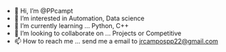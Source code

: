 - 👋 Hi, I’m @PPcampt
- 👀 I’m interested in Automation, Data science
- 🌱 I’m currently learning ... Python, C++
- 💞️ I’m looking to collaborate on ... Projects or Competitive 
- 📫 How to reach me ... send me a email to jrcampospp22@gmail.com

<!---
PPcampt/PPcampt is a ✨ special ✨ repository because its `README.md` (this file) appears on your GitHub profile.
You can click the Preview link to take a look at your changes.
--->
